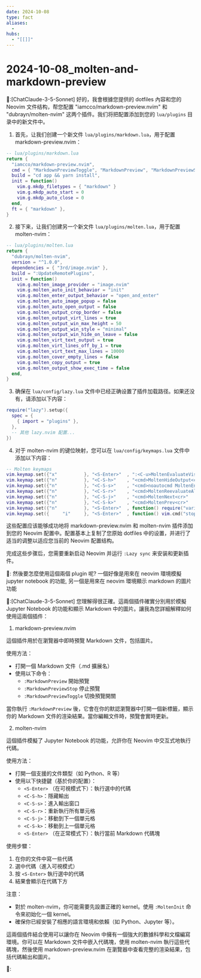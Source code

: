 ```yaml
---
date: 2024-10-08
type: fact
aliases:
  -
hubs:
  - "[[]]"
---
```


# 2024-10-08_molten-and-markdown-preview

🤖:[ChatClaude-3-5-Sonnet]
好的，我會根據您提供的 dotfiles 內容和您的 Neovim 文件结构，帮您配置 "iamcco/markdown-preview.nvim" 和 "dubrayn/molten-nvim" 这两个插件。我们将把配置添加到您的 `lua/plugins` 目录中的新文件中。

1. 首先，让我们创建一个新文件 `lua/plugins/markdown.lua`，用于配置 markdown-preview.nvim：

```lua
-- lua/plugins/markdown.lua
return {
  "iamcco/markdown-preview.nvim",
  cmd = { "MarkdownPreviewToggle", "MarkdownPreview", "MarkdownPreviewStop" },
  build = "cd app && yarn install",
  init = function()
    vim.g.mkdp_filetypes = { "markdown" }
    vim.g.mkdp_auto_start = 0
    vim.g.mkdp_auto_close = 0
  end,
  ft = { "markdown" },
}
```

2. 接下来，让我们创建另一个新文件 `lua/plugins/molten.lua`，用于配置 molten-nvim：

```lua
-- lua/plugins/molten.lua
return {
  "dubrayn/molten-nvim",
  version = "^1.0.0",
  dependencies = { "3rd/image.nvim" },
  build = ":UpdateRemotePlugins",
  init = function()
    vim.g.molten_image_provider = "image.nvim"
    vim.g.molten_auto_init_behavior = "init"
    vim.g.molten_enter_output_behavior = "open_and_enter"
    vim.g.molten_auto_image_popup = false
    vim.g.molten_auto_open_output = false
    vim.g.molten_output_crop_border = false
    vim.g.molten_output_virt_lines = true
    vim.g.molten_output_win_max_height = 50
    vim.g.molten_output_win_style = "minimal"
    vim.g.molten_output_win_hide_on_leave = false
    vim.g.molten_virt_text_output = true
    vim.g.molten_virt_lines_off_by_1 = true
    vim.g.molten_virt_text_max_lines = 10000
    vim.g.molten_cover_empty_lines = false
    vim.g.molten_copy_output = true
    vim.g.molten_output_show_exec_time = false
  end,
}
```

3. 确保在 `lua/config/lazy.lua` 文件中已经正确设置了插件加载路径。如果还没有，请添加以下内容：

```lua
require("lazy").setup({
  spec = {
    { import = "plugins" },
  },
  -- 其他 lazy.nvim 配置...
})
```

4. 对于 molten-nvim 的键位映射，您可以在 `lua/config/keymaps.lua` 文件中添加以下内容：

```lua
-- Molten keymaps
vim.keymap.set({"x"          }, "<S-Enter>"  , ":<C-u>MoltenEvaluateVisual<cr>gv"          , { noremap = true, silent = true })
vim.keymap.set({"n"          }, "<C-S-h>"    , "<cmd>MoltenHideOutput<cr>"                 , { noremap = true, silent = true })
vim.keymap.set({"n"          }, "<C-S-s>"    , "<cmd>noautocmd MoltenEnterOutput<cr>"      , { noremap = true, silent = true })
vim.keymap.set({"n"          }, "<C-S-r>"    , "<cmd>MoltenReevaluateAll<cr>"              , { noremap = true, silent = true })
vim.keymap.set({"n"          }, "<C-S-j>"    , "<cmd>MoltenNext<cr>"                       , { noremap = true, silent = true })
vim.keymap.set({"n"          }, "<C-S-k>"    , "<cmd>MoltenPrev<cr>"                       , { noremap = true, silent = true })
vim.keymap.set({"n"          }, "<S-Enter>"  , function() require("various-textobjs").mdFencedCodeBlock("inner"); vim.cmd("MoltenEvaluateOperator"); end, { noremap = true, silent = true })
vim.keymap.set({     "i"     }, "<S-Enter>"  , function() vim.cmd("stopinsert"); require("various-textobjs").mdFencedCodeBlock("inner"); vim.cmd("MoltenEvaluateOperator"); end, { noremap = true, silent = true })
```

这些配置应该能够成功地将 markdown-preview.nvim 和 molten-nvim 插件添加到您的 Neovim 配置中。配置基本上复制了您原始 dotfiles 中的设置，并进行了适当的调整以适应您当前的 Neovim 配置结构。

完成这些步骤后，您需要重新启动 Neovim 并运行 `:Lazy sync` 来安装和更新插件。


💬:
然後要怎麼使用這個兩個 plugin 呢? 一個好像是用來在 neovim 環境模擬 jupyter notebook 的功能, 另一個是用來在 neovim 環境顯示 markdown 的圖片功能

🤖:[ChatClaude-3-5-Sonnet]
您理解得很正確。這兩個插件確實分別用於模擬 Jupyter Notebook 的功能和顯示 Markdown 中的圖片。讓我為您詳細解釋如何使用這兩個插件：

1. markdown-preview.nvim

這個插件用於在瀏覽器中即時預覽 Markdown 文件，包括圖片。

使用方法：
- 打開一個 Markdown 文件（.md 擴展名）
- 使用以下命令：
  - `:MarkdownPreview` 開始預覽
  - `:MarkdownPreviewStop` 停止預覽
  - `:MarkdownPreviewToggle` 切換預覽開關

當你執行 `:MarkdownPreview` 後，它會在你的默認瀏覽器中打開一個新標籤，顯示你的 Markdown 文件的渲染結果。當你編輯文件時，預覽會實時更新。

2. molten-nvim

這個插件模擬了 Jupyter Notebook 的功能，允許你在 Neovim 中交互式地執行代碼。

使用方法：
- 打開一個支援的文件類型（如 Python、R 等）
- 使用以下快捷鍵（基於你的配置）：
  - `<S-Enter>` （在可視模式下）：執行選中的代碼
  - `<C-S-h>`：隱藏輸出
  - `<C-S-s>`：進入輸出窗口
  - `<C-S-r>`：重新執行所有單元格
  - `<C-S-j>`：移動到下一個單元格
  - `<C-S-k>`：移動到上一個單元格
  - `<S-Enter>` （在正常模式下）：執行當前 Markdown 代碼塊

使用步驟：
1. 在你的文件中寫一些代碼
2. 選中代碼（進入可視模式）
3. 按 `<S-Enter>` 執行選中的代碼
4. 結果會顯示在代碼下方

注意：
- 對於 molten-nvim，你可能需要先設置正確的 kernel。使用 `:MoltenInit` 命令來初始化一個 kernel。
- 確保你已經安裝了相應的語言環境和依賴（如 Python、Jupyter 等）。

這兩個插件結合使用可以讓你在 Neovim 中擁有一個強大的數據科學和文檔編寫環境。你可以在 Markdown 文件中嵌入代碼塊，使用 molten-nvim 執行這些代碼塊，然後使用 markdown-preview.nvim 在瀏覽器中查看完整的渲染結果，包括代碼輸出和圖片。


💬:

